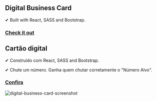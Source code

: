 ## Digital Business Card

✔ Built with React, SASS and Bootstrap.

### [Check it out](https://renanmdp.github.io/digital-business-card/)

## Cartão digital

✔ Construído com React, SASS and Bootstrap.

✔ Chute um número. Ganha quem chutar corretamente o "Número Alvo".

### [Confira](https://renanmdp.github.io/digital-business-card/)

<img src="https://i.ibb.co/C8JX3FL/digital-business-card.png" alt="digital-business-card-screenshot" border="0">